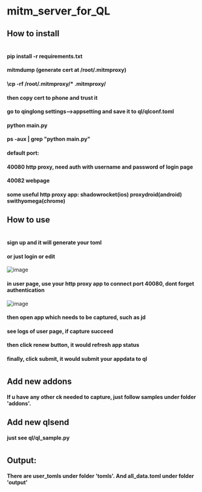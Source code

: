# mitm_server_for_QL
## How to install
#
#### pip install -r requirements.txt
#### mitmdump (generate cert at /root/.mitmproxy)
#### \cp -rf /root/.mitmproxy/* .mitmproxy/
#### then copy cert to phone and trust it
#### go to qinglong settings-->appsetting and save it to ql/qlconf.toml
####    
#### python main.py  
#### ps -aux | grep "python main.py"
#### default port: 
#### 40080 http proxy, need auth with username and password of login page
#### 40082 webpage
#### some useful http proxy app: shadowrocket(ios) proxydroid(android) swithyomega(chrome)
## How to use
# 
#### sign up and it will generate your toml
#### or just login or edit
![image](https://github.com/HanEightTurtle/mitm_server/raw/master/IMG/login.png)
#### in user page, use your http proxy app to connect port 40080, dont forget authentication
![image](https://github.com/HanEightTurtle/mitm_server/raw/master/IMG/user.png)
#### then open app which needs to be captured, such as jd
#### see logs of user page, if capture succeed
#### then click renew button, it would refresh app status
#### finally, click submit, it would submit your appdata to ql
# 
## Add new addons
#### If u have any other ck needed to capture, just follow samples under folder 'addons'.
## Add new qlsend
#### just see ql/ql_sample.py
####
#
## Output:
#### There are user_tomls under folder 'tomls'. And all_data.toml under folder 'output'
